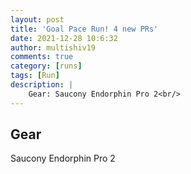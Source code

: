 ```yaml
---
layout: post
title: 'Goal Pace Run! 4 new PRs'
date: 2021-12-28 10:6:32
author: multishiv19
comments: true
category: [runs]
tags: [Run]
description: |
    Gear: Saucony Endorphin Pro 2<br/>
---
```


## Gear
Saucony Endorphin Pro 2



<div width='100%' class='strava-embed-placeholder' data-embed-type='activity' data-embed-id='6439916498'></div>
<script src='https://strava-embeds.com/embed.js'></script>
